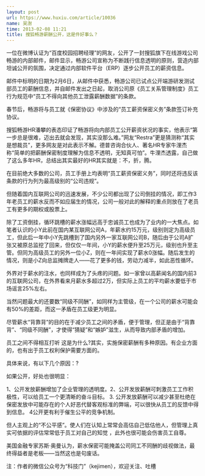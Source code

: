 ```yaml
---
layout: post
url: https://www.huxiu.com/article/10036
name: 吴澍
time: 2013-02-08 11:21
title: 搜狐畅游薪酬公开，这是件好事么？
---
```

一位在微博认证为“百度校园招聘经理”的网友，公开了一封搜狐旗下在线游戏公司畅游的内部邮件，邮件显示，畅游公司宣称为不断践行信息透明的原则，营造内部坦诚公开的氛围，决定通过内部软件平台（ERP）逐步公开员工的薪资信息。

邮件中标明的日期为2月6日，从邮件中获悉，畅游公司已试点公开端游研发测试部员工的薪酬信息，并自邮件发出之日起，取消公司原《员工关系管理制度》员工行为规范中“员工不得向其他员工泄露薪酬数据”的条款。

春节后，畅游将与员工就《保密协议》中涉及的“员工薪资保密义务”条款签订补充协议。

搜狐畅游HR潘攀的表态印证了畅游将向内部员工公开薪资状况的事实，他表示“第一步总是很难，迈出去就会发现，其实没那么难。”网友“Restra”更是猜测称“其实是想裁员”，更多网友是对此表示不解。德普咨询合伙人、著名HR专家牛浬杰称“简单的把薪酬保密制度理解为信息不透明，无知真可怕”。牛浬杰透露，自己做了这么多年HR，总结出其实最好的HR其实就是：不，折，腾。

在目前绝大多数的公司，员工手册上均表明“员工薪资保密义务”，同时还将违反该条款的行为列为最高级别的“公司违规”。

但随着国内互联网公司的迅速发展，不少公司都出现了公司倒挂的情况，即工作3年老员工的薪水反而不如应届生的情况，公司一般对此的解释的重点则放在了老员工有更多的期权或股票上。

除了工资倒挂，循环跳槽的薪水涨幅远高于忠诚员工也成为了业内的一大焦点。如笔者认识的小Y此前在国内某互联网公司A，年薪水约15万元，级别则定为高级员工，但此后一年中小Y先跳槽到了国内另外一家互联网公司B，随后由于公司A扩张又被原总监挖了回来，但仅仅一年间，小Y的薪水便升至25万元，级别也升至主管。但同为高级员工的另外一位小Z，则在一年间实现了薪水0涨幅。随后发生的情况，则是小Z向总监摊牌走人——花了更多的钱，劳动力减半，如此恶性循环。

外界对于薪水的注水，也同样成为了头疼的问题。如一家曾以高薪闻名的国内前3的互联网公司，在外界看来月薪水多超过2万，但实际上员工的平均薪水要低于市场谣言25%左右。

当然问题最大的还要数“同级不同酬”，如同样为主管级，在一个公司的薪水可能会有50%的差距，而这一矛盾在员工级更为明显。

尽管薪水“背靠背”的目的在于减少员工之间的矛盾，便于管理，但正是由于“背靠背”、“同级不同酬”，才使得“猜疑”和“嫉妒”滋生，从而导致内部矛盾的增加。

员工之间不得相互打听 这是为什么?其实，实施保密薪酬有多种原因。有企业方面的，也有出于员工权利保护需要方面的。

具体来说，有以下几个原因：?

如果公开，好处也很明显：

1、公开发放薪酬增加了企业管理的透明度。2、公开发放薪酬可刺激员工工作积极性，可以给员工一个更清晰的奋斗目标。 3. 公开发放薪酬可以减少甚至杜绝在保密发放中可能存在的个人好恶代替客观标准的弊端，可以很快从员工的反馈中得到信息。 4公开更有利于催生公平的竞争机制。

但人主观上的“不公平感”。使人们在认知上常常会高估自己低估他人，但管理上真实可依据的评估常常低于员工对自己的知觉 ，此外也很可能会伤害员工自尊。

美国金融专家苏斯·奥曼认为，薪水保密可能掩盖公司同工不同酬的歧视做法，最终得益者是老板——当然这也是句废话。

注：作者的微信公众号为“科技门”（kejimen），欢迎关注、吐槽

